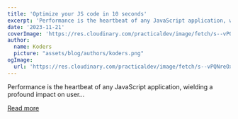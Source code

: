 ```yaml
---
title: 'Optimize your JS code in 10 seconds'
excerpt: 'Performance is the heartbeat of any JavaScript application, wielding a profound impact on user...'
date: '2023-11-21'
coverImage: 'https://res.cloudinary.com/practicaldev/image/fetch/s--vPQNreOx--/c_imagga_scale,f_auto,fl_progressive,h_420,q_auto,w_1000/https://dev-to-uploads.s3.amazonaws.com/uploads/articles/tmcf16npnqk6iwftin0h.png'
author:
  name: Koders
  picture: "assets/blog/authors/koders.png"
ogImage:
  url: 'https://res.cloudinary.com/practicaldev/image/fetch/s--vPQNreOx--/c_imagga_scale,f_auto,fl_progressive,h_420,q_auto,w_1000/https://dev-to-uploads.s3.amazonaws.com/uploads/articles/tmcf16npnqk6iwftin0h.png'
---
```


Performance is the heartbeat of any JavaScript application, wielding a profound impact on user...

[Read more](https://dev.to/mainarthur/optimize-your-js-code-in-10-seconds-6jb)
